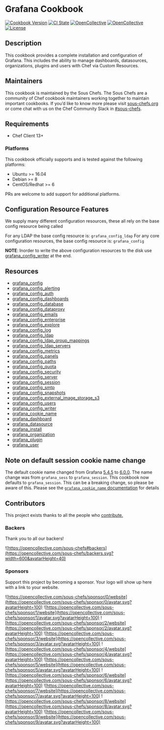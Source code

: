 # Grafana Cookbook

[![Cookbook Version](https://img.shields.io/cookbook/v/grafana.svg?style=flat)](https://supermarket.chef.io/cookbooks/grafana)
[![CI State](https://github.com/sous-chefs/grafana/workflows/ci/badge.svg)](https://github.com/sous-chefs/grafana/actions?query=workflow%3Aci)
[![OpenCollective](https://opencollective.com/sous-chefs/backers/badge.svg)](#backers)
[![OpenCollective](https://opencollective.com/sous-chefs/sponsors/badge.svg)](#sponsors)
[![License](https://img.shields.io/badge/License-Apache%202.0-green.svg)](https://opensource.org/licenses/Apache-2.0)

## Description

This cookbook provides a complete installation and configuration of Grafana. This includes the ability to manage dashboards, datasources, organizations, plugins and users with Chef via Custom Resources.

## Maintainers

This cookbook is maintained by the Sous Chefs. The Sous Chefs are a community of Chef cookbook maintainers working together to maintain important cookbooks. If you’d like to know more please visit [sous-chefs.org](https://sous-chefs.org/) or come chat with us on the Chef Community Slack in [#sous-chefs](https://chefcommunity.slack.com/messages/C2V7B88SF).

## Requirements

- Chef Client 13+

### Platforms

This cookbook officially supports and is tested against the following platforms:

- Ubuntu >= 16.04
- Debian >= 8
- CentOS/Redhat >= 6

PRs are welcome to add support for additional platforms.

## Configuration Resource Features

We supply many different configuration resources, these all rely on the base config resource being called

For any LDAP the base config resource is: `grafana_config_ldap`
For any core configuration resources, the base config resource is: `grafana_config`

**NOTE**: Inorder to write the above configuration resources to the disk use [grafana_config_writer](https://github.com/sous-chefs/grafana/tree/master/documentation/grafana_config_writer.md) at the end.

## Resources

- [grafana_config](https://github.com/sous-chefs/grafana/tree/master/documentation/grafana_config.md)
- [grafana_config_alerting](https://github.com/sous-chefs/grafana/tree/master/documentation/grafana_config_alerting.md)
- [grafana_config_auth](https://github.com/sous-chefs/grafana/tree/master/documentation/grafana_config_auth.md)
- [grafana_config_dashboards](https://github.com/sous-chefs/grafana/tree/master/documentation/grafana_config_dashboards.md)
- [grafana_config_database](https://github.com/sous-chefs/grafana/tree/master/documentation/grafana_config_database.md)
- [grafana_config_dataproxy](https://github.com/sous-chefs/grafana/tree/master/documentation/grafana_config_dataproxy.md)
- [grafana_config_emails](https://github.com/sous-chefs/grafana/tree/master/documentation/grafana_config_emails.md)
- [grafana_config_enterprise](https://github.com/sous-chefs/grafana/tree/master/documentation/grafana_config_enterprise.md)
- [grafana_config_explore](https://github.com/sous-chefs/grafana/tree/master/documentation/grafana_config_explore.md)
- [grafana_config_log](https://github.com/sous-chefs/grafana/tree/master/documentation/grafana_config_log.md)
- [grafana_config_ldap](https://github.com/sous-chefs/grafana/tree/master/documentation/grafana_config_ldap.md)
- [grafana_config_ldap_group_mappings](https://github.com/sous-chefs/grafana/tree/master/documentation/grafana_config_ldap_group_mappings.md)
- [grafana_config_ldap_servers](https://github.com/sous-chefs/grafana/tree/master/documentation/grafana_config_ldap_servers.md)
- [grafana_config_metrics](https://github.com/sous-chefs/grafana/tree/master/documentation/grafana_config_metrics.md)
- [grafana_config_panels](https://github.com/sous-chefs/grafana/tree/master/documentation/grafana_config_panels.md)
- [grafana_config_paths](https://github.com/sous-chefs/grafana/tree/master/documentation/grafana_config_paths.md)
- [grafana_config_quota](https://github.com/sous-chefs/grafana/tree/master/documentation/grafana_config_quota.md)
- [grafana_config_security](https://github.com/sous-chefs/grafana/tree/master/documentation/grafana_config_security.md)
- [grafana_config_server](https://github.com/sous-chefs/grafana/tree/master/documentation/grafana_config_server.md)
- [grafana_config_session](https://github.com/sous-chefs/grafana/tree/master/documentation/grafana_config_session.md)
- [grafana_config_smtp](https://github.com/sous-chefs/grafana/tree/master/documentation/grafana_config_smtp.md)
- [grafana_config_snapshots](https://github.com/sous-chefs/grafana/tree/master/documentation/grafana_config_snapshots.md)
- [grafana\_config\_external\_image\_storage\_s3](https://github.com/sous-chefs/grafana/tree/master/documentation/grafana_config_external_image_storage_s3.md)
- [grafana_config_users](https://github.com/sous-chefs/grafana/tree/master/documentation/grafana_config_users.md)
- [grafana_config_writer](https://github.com/sous-chefs/grafana/tree/master/documentation/grafana_config_writer.md)
- [grafana_cookie_name](https://github.com/sous-chefs/grafana/tree/master/documentation/grafana_cookie_name.md)
- [grafana_dashboard](https://github.com/sous-chefs/grafana/tree/master/documentation/grafana_dashboard.md)
- [grafana_datasource](https://github.com/sous-chefs/grafana/tree/master/documentation/grafana_datasource.md)
- [grafana_install](https://github.com/sous-chefs/grafana/tree/master/documentation/grafana_install.md)
- [grafana_organization](https://github.com/sous-chefs/grafana/tree/master/documentation/grafana_organization.md)
- [grafana_plugin](https://github.com/sous-chefs/grafana/tree/master/documentation/grafana_plugin.md)
- [grafana_user](https://github.com/sous-chefs/grafana/tree/master/documentation/grafana_user.md)

## Note on default session cookie name change

The default cookie name changed from Grafana [5.4.5](https://github.com/grafana/grafana/blob/v5.4.5/pkg/setting/setting.go#L743) to [6.0.0](https://github.com/grafana/grafana/blob/v6.0.0/pkg/setting/setting.go#L664).  The name change was from `grafana_sess` to `grafana_session`.  This cookbook now defaults to `grafana_session`.  This can be a breaking change, so please be aware of this.  Please see the [`grafana_cookie_name` documentation](https://github.com/sous-chefs/grafana/tree/master/documentation/grafana_cookie_name.md) for details

## Contributors

This project exists thanks to all the people who [contribute.](https://opencollective.com/sous-chefs/contributors.svg?width=890&button=false)

### Backers

Thank you to all our backers!

![https://opencollective.com/sous-chefs#backers](https://opencollective.com/sous-chefs/backers.svg?width=600&avatarHeight=40)

### Sponsors

Support this project by becoming a sponsor. Your logo will show up here with a link to your website.

![https://opencollective.com/sous-chefs/sponsor/0/website](https://opencollective.com/sous-chefs/sponsor/0/avatar.svg?avatarHeight=100)
![https://opencollective.com/sous-chefs/sponsor/1/website](https://opencollective.com/sous-chefs/sponsor/1/avatar.svg?avatarHeight=100)
![https://opencollective.com/sous-chefs/sponsor/2/website](https://opencollective.com/sous-chefs/sponsor/2/avatar.svg?avatarHeight=100)
![https://opencollective.com/sous-chefs/sponsor/3/website](https://opencollective.com/sous-chefs/sponsor/3/avatar.svg?avatarHeight=100)
![https://opencollective.com/sous-chefs/sponsor/4/website](https://opencollective.com/sous-chefs/sponsor/4/avatar.svg?avatarHeight=100)
![https://opencollective.com/sous-chefs/sponsor/5/website](https://opencollective.com/sous-chefs/sponsor/5/avatar.svg?avatarHeight=100)
![https://opencollective.com/sous-chefs/sponsor/6/website](https://opencollective.com/sous-chefs/sponsor/6/avatar.svg?avatarHeight=100)
![https://opencollective.com/sous-chefs/sponsor/7/website](https://opencollective.com/sous-chefs/sponsor/7/avatar.svg?avatarHeight=100)
![https://opencollective.com/sous-chefs/sponsor/8/website](https://opencollective.com/sous-chefs/sponsor/8/avatar.svg?avatarHeight=100)
![https://opencollective.com/sous-chefs/sponsor/9/website](https://opencollective.com/sous-chefs/sponsor/9/avatar.svg?avatarHeight=100)
